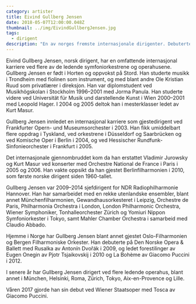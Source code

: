 ```yaml
---
category: artister
title: Eivind Gullberg Jensen
date: 2018-05-07T12:00:00.048Z
thumbnail: ../img/EivindGullbergJensen.jpg
tags:
  - dirigent
description: "En av norges fremste internasjonale dirigenter. Debuterte med Wiener Staatsoper i 2017 med Puccinis Tosca, og har tidligere vært sjefdirigent for NDR Radiophilharmonie Hannover. Har i de senere år dirigert ved flere ledende operahus i verden."
---
```

Eivind Gullberg Jensen, norsk dirigent, har en omfattende internasjonal karriere ved flere av de ledende symfoniorkestrene og operahusene. Gullberg Jensen er født i Horten og oppvokst på Stord. Han studerte musikk i Trondheim med fiolinen som instrument, og med blant andre Ole Kristian Ruud som privatlærer i direksjon. Han var diplomstudent ved Musikhögskolan i Stockholm 1996–2001 med Jorma Panula. Han studerte videre ved Universität für Musik und darstellende Kunst i Wien 2000–2001 med Leopold Hager. I 2004 og 2005 deltok han i mesterklasser ledet av Kurt Masur.  

Gullberg Jensen innledet en internasjonal karriere som gjestedirigent ved Frankfurter Opern- und Museumsorchester i 2003. Han fikk umiddelbart flere oppdrag i Tyskland, ved orkestrene i Düsseldorf og Saarbrücken og ved Komische Oper i Berlin i 2004, og ved Hessischer Rundfunk-Sinfonieorchester i Frankfurt i 2005.  

Det internasjonale gjennombruddet kom da han erstattet Vladimir Jurowsky og Kurt Masur ved konserter med Orchestre National de France i Paris i 2005 og 2006. Han vakte oppsikt da han gjestet Berlinfilharmonien i 2010, som første norske dirigent siden 1960-tallet.

Gullberg Jensen var 2009–2014 sjefdirigent for NDR Radiophilharmonie Hannover. Han har samarbeidet med en rekke utenlandske ensembler, blant annet Münchenfilharmonien, Gewandhausorkesteret i Leipzig, Orchestre de Paris, Philharmonia Orchestra i London, London Philharmonic Orchestra, Wiener Symphoniker, Tonhalleorchester Zürich og Yomiuri Nippon Symfoniorkester i Tokyo, samt Mahler Chamber Orchestra i samarbeid med Claudio Abbado.

Hjemme i Norge har Gullberg Jensen blant annet gjestet Oslo-Filharmonien og Bergen Filharmoniske Orkester. Han debuterte på Den Norske Opera & Ballett med Rusalka av Antonín Dvořák i 2009, og ledet forestilinger av Eugen Onegin av Pjotr Tsjaikovskij i 2010 og La Bohème av Giacomo Puccini i 2012.

I senere år har Gullberg Jensen dirigert ved flere ledende operahus, blant annet i München, Helsinki, Roma, Zürich, Tokyo, Aix-en-Provence og Lille.  

Våren 2017 gjorde han sin debut ved Wiener Staatsoper med Tosca av Giacomo Puccini.
